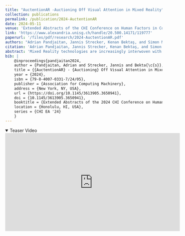 ```yaml
---
title: "AuctentionAR -Auctioning Off Visual Attention in Mixed Reality"
collection: publications
permalink: /publication/2024-AuctentionAR
date: 2024-05-11
venue: 'Extended Abstracts of the CHI Conference on Human Factors in Computing Systems (CHI EA ’24)'
link: 'https://www.alexandria.unisg.ch/handle/20.500.14171/119777' 
paperurl: '/files/pdf/research/2024-AuctentionAR.pdf'
authors: "Adrian Pandjaitan, Jannis Strecker, Kenan Bektaş, and Simon Mayer"
citation: 'Adrian Pandjaitan, Jannis Strecker, Kenan Bektaş, and Simon Mayer. 2024. AuctentionAR - Auctioning Off Visual Attention in Mixed Reality. In Extended Abstracts of the CHI Conference on Human Factors in Computing Systems (CHI EA ’24), May 11–16, 2024, Honolulu, HI, USA. ACM, New York, NY, USA, 6 pages. https://doi.org/10.1145/3613905.3650941'
abstract: 'Mixed Reality technologies are increasingly interwoven with our everyday lives. A variety of powerful Head Mounted Displays have recently entered consumer electronics markets, and more are under development, opening new dimensions for spatial computing. This development will likely not stop at the advertising industry either, as first forays into this area have already been made. We present AuctentionAR which allows users to sell off their visual attention to interested parties. It consists of a HoloLens 2, a remote server executing the auctioning logic, the YOLOv7 model for image recognition of products which may induce an advertising intent, and several bidders interested in advertising their products. As this system comes with substantial privacy implications, we discuss what needs to be considered in future implementation so as to make this system a basis for a privacy preserving MR advertising future.'
bib: | 
    @inproceedings{pandjaitan2024,
    author = {Pandjaitan, Adrian and Strecker, Jannis and Bekta{\c{s}}, Kenan and Mayer, Simon},
    title = {{AuctentionAR} - {Auctioning} Off Visual Attention in Mixed Reality},
    year = {2024},
    isbn = {79-8-4007-0331-7/24/05},
    publisher = {Association for Computing Machinery},
    address = {New York, NY, USA},
    url = {https://doi.org/10.1145/3613905.3650941},
    doi = {10.1145/3613905.3650941},
    booktitle = {Extended Abstracts of the 2024 CHI Conference on Human Factors in Computing Systems},
    location = {Honolulu, HI, USA},
    series = {CHI EA '24}
    }
---
```


<details open><summary><i class="fa fa-fw fa-film fa-info-color" aria-hidden="true"></i> Teaser Video</summary>
<div class="video-container">
<iframe width="560" height="315" src="https://www.youtube-nocookie.com/embed/oT0qZ1pBAGk?si=hyykNTbkHxRanvaa" title="YouTube video player" frameborder="0" allow="accelerometer; autoplay; clipboard-write; encrypted-media; gyroscope; picture-in-picture; web-share" referrerpolicy="strict-origin-when-cross-origin" allowfullscreen></iframe>
</div>
 </details>